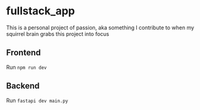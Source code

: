 # fullstack_app

This is a personal project of passion, aka something I contribute to when my squirrel brain grabs this project into focus

## Frontend

Run `npm run dev`

## Backend

Run `fastapi dev main.py`
